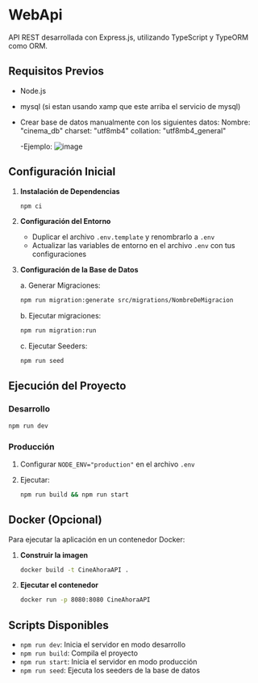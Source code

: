 # WebApi

API REST desarrollada con Express.js, utilizando TypeScript y TypeORM como ORM.

## Requisitos Previos

- Node.js
- mysql (si estan usando xamp que este arriba el servicio de mysql)
- Crear base de datos manualmente con los siguientes datos:
  Nombre: "cinema_db"
  charset: "utf8mb4"
  collation: "utf8mb4_general"

  -Ejemplo:
 ![image](https://github.com/user-attachments/assets/f51bab7c-e576-46a3-b971-6ff206a746d8)


## Configuración Inicial

1. **Instalación de Dependencias**

   ```bash
   npm ci
   ```

2. **Configuración del Entorno**
   - Duplicar el archivo `.env.template` y renombrarlo a `.env`
   - Actualizar las variables de entorno en el archivo `.env` con tus configuraciones

3. **Configuración de la Base de Datos**

   a. Generar Migraciones:

   ```bash
   npm run migration:generate src/migrations/NombreDeMigracion

   ```

   b. Ejecutar migraciones:

   ```bash
   npm run migration:run
   ```

   c. Ejecutar Seeders:

   ```bash
   npm run seed
   ```

## Ejecución del Proyecto

### Desarrollo

```bash
npm run dev
```

### Producción

1. Configurar `NODE_ENV="production"` en el archivo `.env`
2. Ejecutar:

   ```bash
   npm run build && npm run start
   ```

## Docker (Opcional)

Para ejecutar la aplicación en un contenedor Docker:

1. **Construir la imagen**

   ```bash
   docker build -t CineAhoraAPI .
   ```

2. **Ejecutar el contenedor**

   ```bash
   docker run -p 8080:8080 CineAhoraAPI
   ```

## Scripts Disponibles

- `npm run dev`: Inicia el servidor en modo desarrollo
- `npm run build`: Compila el proyecto
- `npm run start`: Inicia el servidor en modo producción
- `npm run seed`: Ejecuta los seeders de la base de datos
